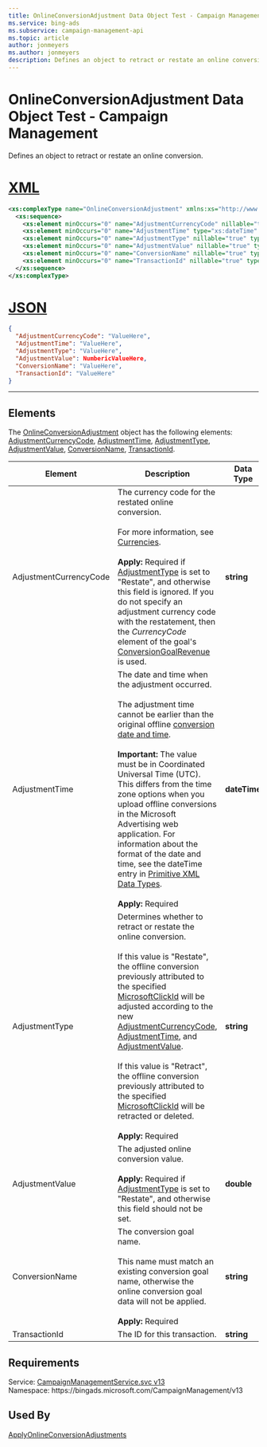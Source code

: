 ```yaml
---
title: OnlineConversionAdjustment Data Object Test - Campaign Management
ms.service: bing-ads
ms.subservice: campaign-management-api
ms.topic: article
author: jonmeyers
ms.author: jonmeyers
description: Defines an object to retract or restate an online conversion.(test)
---
```

# OnlineConversionAdjustment Data Object Test - Campaign Management
Defines an object to retract or restate an online conversion.

# [XML](#tab/xml)

```xml
<xs:complexType name="OnlineConversionAdjustment" xmlns:xs="http://www.w3.org/2001/XMLSchema">
  <xs:sequence>
    <xs:element minOccurs="0" name="AdjustmentCurrencyCode" nillable="true" type="xs:string" />
    <xs:element minOccurs="0" name="AdjustmentTime" type="xs:dateTime" />
    <xs:element minOccurs="0" name="AdjustmentType" nillable="true" type="xs:string" />
    <xs:element minOccurs="0" name="AdjustmentValue" nillable="true" type="xs:double" />
    <xs:element minOccurs="0" name="ConversionName" nillable="true" type="xs:string" />
    <xs:element minOccurs="0" name="TransactionId" nillable="true" type="xs:string" />
  </xs:sequence>
</xs:complexType>
```

# [JSON](#tab/json)

```json
{
  "AdjustmentCurrencyCode": "ValueHere",
  "AdjustmentTime": "ValueHere",
  "AdjustmentType": "ValueHere",
  "AdjustmentValue": NumbericValueHere,
  "ConversionName": "ValueHere",
  "TransactionId": "ValueHere"
}
```

-----

## <a name="elements"></a>Elements

The [OnlineConversionAdjustment](onlineconversionadjustment.md) object has the following elements: [AdjustmentCurrencyCode](#adjustmentcurrencycode), [AdjustmentTime](#adjustmenttime), [AdjustmentType](#adjustmenttype), [AdjustmentValue](#adjustmentvalue), [ConversionName](#conversionname), [TransactionId](#transactionid).

|Element|Description|Data Type|
|-----------|---------------|-------------|
|<a name="adjustmentcurrencycode"></a>AdjustmentCurrencyCode|The currency code for the restated online conversion.<br/><br/>For more information, see [Currencies](../guides/currencies.md).<br/><br/>**Apply:** Required if [AdjustmentType](#adjustmenttype) is set to "Restate", and otherwise this field is ignored. If you do not specify an adjustment currency code with the restatement, then the *CurrencyCode* element of the goal's [ConversionGoalRevenue](conversiongoalrevenue.md) is used.|**string**|
|<a name="adjustmenttime"></a>AdjustmentTime|The date and time when the adjustment occurred.<br/><br/>The adjustment time cannot be earlier than the original offline [conversion date and time](offlineconversion.md#conversiontime).<br/><br/>**Important:** The value must be in Coordinated Universal Time (UTC). This differs from the time zone options when you upload offline conversions in the Microsoft Advertising web application. For information about the format of the date and time, see the dateTime entry in [Primitive XML Data Types](https://go.microsoft.com/fwlink/?linkid=859198).<br/><br/>**Apply:** Required|**dateTime**|
|<a name="adjustmenttype"></a>AdjustmentType|Determines whether to retract or restate the online conversion.<br/><br/>If this value is "Restate", the offline conversion previously attributed to the specified [MicrosoftClickId](offlineconversion.md#microsoftclickid) will be adjusted according to the new [AdjustmentCurrencyCode](#adjustmentcurrencycode), [AdjustmentTime](#adjustmenttime), and [AdjustmentValue](#adjustmentvalue).<br/><br/>If this value is "Retract", the offline conversion previously attributed to the specified [MicrosoftClickId](offlineconversion.md#microsoftclickid) will be retracted or deleted.<br/><br/>**Apply:** Required|**string**|
|<a name="adjustmentvalue"></a>AdjustmentValue|The adjusted online conversion value.<br/><br/>**Apply:** Required if [AdjustmentType](#adjustmenttype) is set to "Restate", and otherwise this field should not be set.|**double**|
|<a name="conversionname"></a>ConversionName|The conversion goal name.<br/><br/>This name must match an existing conversion goal name, otherwise the online conversion goal data will not be applied.<br/><br/>**Apply:** Required|**string**|
|<a name="transactionid"></a>TransactionId|The ID for this transaction.|**string**|

## Requirements
Service: [CampaignManagementService.svc v13](https://campaign.api.bingads.microsoft.com/Api/Advertiser/CampaignManagement/v13/CampaignManagementService.svc)  
Namespace: https\://bingads.microsoft.com/CampaignManagement/v13  

## Used By
[ApplyOnlineConversionAdjustments](applyonlineconversionadjustments.md)  
